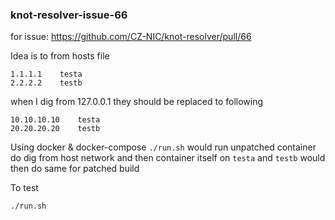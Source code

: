 ### knot-resolver-issue-66
for issue: https://github.com/CZ-NIC/knot-resolver/pull/66

Idea is to from hosts file
```
1.1.1.1    testa
2.2.2.2    testb
```
when I dig from 127.0.0.1 they should be replaced to following
```
10.10.10.10    testa
20.20.20.20    testb
```


Using docker & docker-compose `./run.sh` would run unpatched container
do dig from host network and then container itself on `testa` and `testb`
would then do same for patched build

To test
```
./run.sh
```
